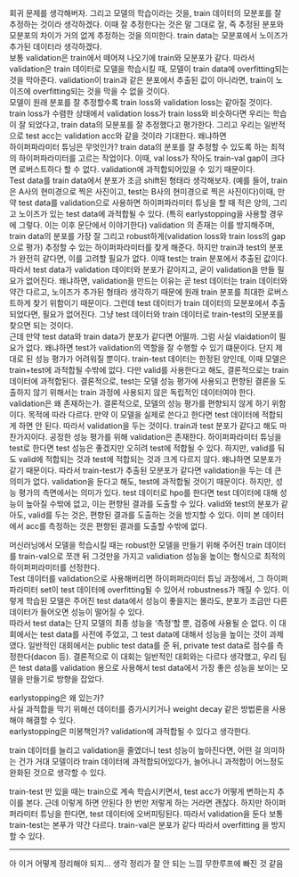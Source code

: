 회귀 문제를 생각해버자. 그리고 모델의 학습이라는 것을, train 데이터의 모분포를 잘 추정하는 것이라 생각하겠다. 이때 잘 추정한다는 것은 말 그대로 잘, 즉 추정된 분포와 모분포의 차이가 거의 없게 추정하는 것을 의미한다. train data는 모분포에서 노이즈가 추가된 데이터라 생각하겠다.  
보통 validation은 train에서 떼어져 나오기에 train와 모분포가 같다. 따라서 validation은 train 데이터로 모델을 학습시킬 때, 모델이 train data에 overfitting되는 것을 막아준다. validation이 train과 같은 분포에서 추출된 값이 아니라면, train이 노이즈에 overfitting되는 것을 막을 수 없을 것이다.  
모델이 원래 분포를 잘 추정할수록 train loss와 validation loss는 같아질 것이다. train loss가 수렴한 상태에서 validation loss가 train loss와 비슷하다면 우리는 학습이 잘 되었다고, train data의 모분포를 잘 추정했다고 평가한다. 그리고 우리는 
일반적으로 test acc는 validation acc와 같을 것이라 기대한다. 왜냐하면   
하이퍼파라미터 튜닝은 무엇인가? train data의 분포를 잘 추정할 수 있도록 하는 최적의 하이퍼파라미터를 고르는 작업이다. 이때, val loss가 작아도 train-val gap이 크다면 로버스트하다 할 수 없다. validation에 과적합되어있을 수 있기 때문이다.  
Test data를 train data에서 분포가 조금 shift된 형태라 생각해보자. (예를 들어, train은 A사의 현미경으로 찍은 사진이고, test는 B사의 현미경으로 찍은 사진이다)이때, 만약 test data를 validation으로 사용하면 하이퍼파라미터 튜닝을 할 때 적은 양의, 그리고 노이즈가 있는 test data에 과적합될 수 있다. (특히 earlystopping을 사용할 경우에 그렇다. 이는 이후 문단에서 이야기한다) validation 의 존재는 이를 방지해주며, train data의 분포를 가장 잘 그리고 robust하게(validation loss와 train loss의 gap으로 평가) 추정할 수 있는 하이퍼파라미터를 찾게 해준다. 하지만 train과 test의 분포가 완전히 같다면, 이를 고려할 필요가 없다. 이때 test는 train 분포에서 추출된 값이다. 따라서 test data가 validation 데이터와 분포가 같아지고, 굳이 validation을 만들 필요가 없어진다. 왜냐하면, validation을 만드는 이유는 곧 test 데이터는 train 데이터와 약간 다르고, 노이즈가 추가된 형태라 생각하기 때문에 원래 train 분포를 최대한 로버스트하게 찾기 위함이기 때문이다. 그런데 test 데이터가 train 데이터의 모분포에서 추출되었다면, 필요가 없어진다. 그냥 test 데이터와 train 데이터로 train-test의 모분포를 찾으면 되는 것이다.  
근데 만약 test data와 train data가 분포가 같다면 어떨까. 그럼 사실 vlaidation이 필요가 없다. 왜냐하면 test가 validation의 역할을 잘 수행할 수 있기 떄문이다. 단지 제대로 된 성능 평가가 어려워질 뿐이다. train-test 데이터는 한정된 양인데, 이때 모델은 train+test에 과적합될 수밖에 없다. 다만 valid를 사용한다고 해도, 결론적으로는 train 데이터에 과적합된다. 결론적으로, test는 모델 성능 평가에 사용되고 편향된 결론을 도출하지 않기 위해서는 train 과정에 사용되지 않은 독립적인 데이터여야 한다.
validation은 왜 존재하는가. 결론적으로, 모델의 성능 평가를 편향되지 않게 하기 위함이다. 목적에 따라 다르다. 만약 이 모델을 실제로 쓴다고 한다면 test 데이터에 적합되게 하면 안 된다. 따라서 validation을 두는 것이다. train과 test 분포가 같다고 해도 마찬가지이다. 공정한 성능 평가를 위해 validation은 존재한다. 하이퍼파라미터 튜닝을 test로 한다면 test 성능은 좋겠지만 오히려 test에 적합될 수 있다. 하지만, valid를 둬도 valid에 적합되는 것과 test에 적합되는 것과 크게 다르지 않다. 왜냐하면 모분포가 같기 때문이다. 따라서 train-test가 추출된 모분포가 같다면 validation을 두는 데 큰 의미가 없다. validation을 둔다고 해도, test에 과적합될 것이기 때문이다. 하지만, 성능 평가의 측면에서는 의미가 있다. test 데이터로 hpo를 한다면 test 데이터에 대해 성능이 높아질 수밖에 없고, 이는 편향된 결과를 도출할 수 있다. valid와 test의 분포가 같아도, valid를 두는 것은, 편향된 결과를 도출하는 것을 방지할 수 있다. 이미 본 데이터에서 acc를 측정하는 것은 편향된 결과를 도출할 수밖에 없다.

머신러닝에서 모델을 학습시킬 때는 robust한 모델을 만들기 위해 주어진 train 데이터를 train-val으로 쪼갠 뒤 그것만을 가지고 validiation 성능을 높이는 형식으로 최적의 하이퍼퍼라미터를 선정한다.  
Test 데이터를 validation으로 사용해버리면 하이퍼퍼라미터 튜닝 과정에서, 그 하이퍼파라미터 set이 test 데이터에 overfitting될 수 있어서 robustness가 깨질 수 있다. 이렇게 학습된 모델은 주어진 test data에서 성능이 좋을지는 몰라도, 분포가 조금만 다른 데이터가 들어오면 성능이 떨어질 수 있다.  
따라서 test data는 단지 모델의 최종 성능을 ‘측정’할 뿐, 검증에 사용될 순 없다.
이 대회에서는 test data를 사전에 주었고, 그 test data에 대해서 성능을 높이는 것이 과제였다. 일반적인 대회에서는 public test data를 준 뒤, private test data로 점수를 측정한다(dacon 등). 결론적으로 이 대회는 일반적인 대회와는 다르다 생각했고, 우리 팀은 test data를 validation 용으로 사용해서 test data에서 가장 좋은 성능을 보이는 모델을 만들기로 방향을 잡았다.


earlystopping은 왜 있는가?  
사실 과적합을 막기 위해선 데이터를 증가시키거나 weight decay 같은 방법론을 사용해야 해결할 수 있다.  
earlystopping은 미봉책인가? validation에 과적합될 수 있다고 생각한다.




train 데이터를 늘리고 validation을 줄였더니 test 성능이 높아진다면, 어떤 걸 의미하는 건가
거대 모델이라 train 데이터에 과적합되어있다가, 늘어나니 과적합이 어느정도 완화된 것으로 생각할 수 있다.




train-test
만 있을 때는
train으로 계속 학습시키면서, test acc가 어떻게 변하는지 추이를 본다.
근데 이렇게 하면 안된다
한 번만 저렇게 하는 거라면 괜찮다.
하지만 하이퍼퍼라미터 튜닝을 한다면, test 데이터에 오버피팅된다.
따라서 validation을 둔다
보통 train-test는 본푸가 약간 다르다.
train-val은 분포가 같다
따라서 overfitting 을 방지할 수 있다.


---
아 이거 어떻게 정리해야 되지... 생각 정리가 잘 안 되는 느낌 무한루프에 빠진 것 같음
